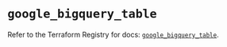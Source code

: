 # `google_bigquery_table`

Refer to the Terraform Registry for docs: [`google_bigquery_table`](https://registry.terraform.io/providers/hashicorp/google/6.23.0/docs/resources/bigquery_table).
